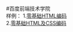 #百度前端技术学院  
样例：
1.[零基础HTML编码](http://lovelope.github.io/html/task01/task_1_1_1.html)  
2.[零基础HTML及CSS编码](http://lovelope.github.io/html/task02/task_1_1_2.html)  
